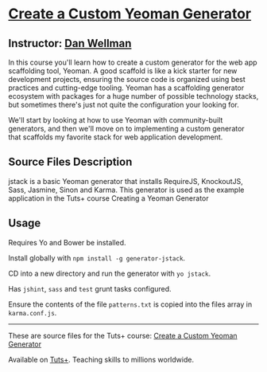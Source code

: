 # [Create a Custom Yeoman Generator][published url]
## Instructor: [Dan Wellman][instructor url]


In this course you'll learn how to create a custom generator for the web app scaffolding tool, Yeoman. A good scaffold is like a kick starter for new development projects, ensuring the source code is organized using best practices and cutting-edge tooling. Yeoman has a scaffolding generator ecosystem with packages for a huge number of possible technology stacks, but sometimes there's just not quite the configuration your looking for.

We'll start by looking at how to use Yeoman with community-built generators, and then we'll move on to implementing a custom generator that scaffolds my favorite stack for web application development.


## Source Files Description

jstack is a basic Yeoman generator that installs RequireJS, KnockoutJS, Sass, Jasmine, Sinon and Karma. This generator is used as the example application in the Tuts+ course Creating a Yeoman Generator

## Usage

Requires Yo and Bower be installed.

Install globally with `npm install -g generator-jstack`.

CD into a new directory and run the generator with `yo jstack`.

Has `jshint`, `sass` and `test` grunt tasks configured.

Ensure the contents of the file `patterns.txt` is copied into the files array in `karma.conf.js`.


------

These are source files for the Tuts+ course: [Create a Custom Yeoman Generator][published url]

Available on [Tuts+](https://tutsplus.com). Teaching skills to millions worldwide.

[published url]: https://code.tutsplus.com/courses/create-a-custom-yeoman-generator
[instructor url]: https://tutsplus.com/authors/dan-wellman
